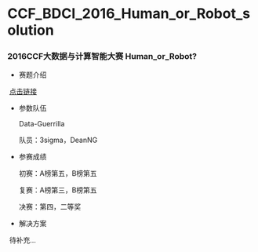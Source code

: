 # CCF_BDCI_2016_Human_or_Robot_solution
### 2016CCF大数据与计算智能大赛 Human_or_Robot? 
* 赛题介绍

  [点击链接](http://www.datafountain.cn/data/science/player/competition/detail/description/236)

* 参数队伍

  Data-Guerrilla

  队员：3sigma，DeanNG

* 参赛成绩 

  初赛：A榜第五，B榜第五

  复赛：A榜第三，B榜第五

  决赛：第四，二等奖

* 解决方案
  
  待补充...
